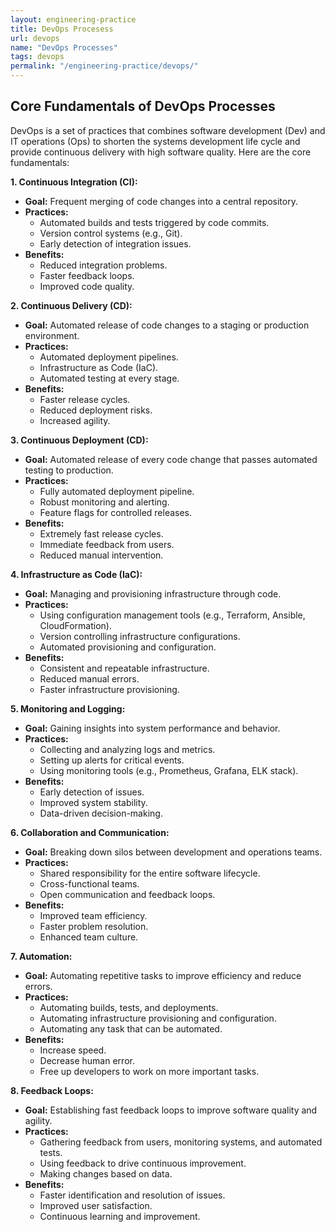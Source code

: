 ```yaml
---
layout: engineering-practice
title: DevOps Procesess
url: devops
name: "DevOps Processes"
tags: devops
permalink: "/engineering-practice/devops/"
---
```

## Core Fundamentals of DevOps Processes

DevOps is a set of practices that combines software development (Dev) and IT operations (Ops) to shorten the systems development life cycle and provide continuous delivery with high software quality. Here are the core fundamentals:

**1. Continuous Integration (CI):**

* **Goal:** Frequent merging of code changes into a central repository.
* **Practices:**
    * Automated builds and tests triggered by code commits.
    * Version control systems (e.g., Git).
    * Early detection of integration issues.
* **Benefits:**
    * Reduced integration problems.
    * Faster feedback loops.
    * Improved code quality.

**2. Continuous Delivery (CD):**

* **Goal:** Automated release of code changes to a staging or production environment.
* **Practices:**
    * Automated deployment pipelines.
    * Infrastructure as Code (IaC).
    * Automated testing at every stage.
* **Benefits:**
    * Faster release cycles.
    * Reduced deployment risks.
    * Increased agility.

**3. Continuous Deployment (CD):**

* **Goal:** Automated release of every code change that passes automated testing to production.
* **Practices:**
    * Fully automated deployment pipeline.
    * Robust monitoring and alerting.
    * Feature flags for controlled releases.
* **Benefits:**
    * Extremely fast release cycles.
    * Immediate feedback from users.
    * Reduced manual intervention.

**4. Infrastructure as Code (IaC):**

* **Goal:** Managing and provisioning infrastructure through code.
* **Practices:**
    * Using configuration management tools (e.g., Terraform, Ansible, CloudFormation).
    * Version controlling infrastructure configurations.
    * Automated provisioning and configuration.
* **Benefits:**
    * Consistent and repeatable infrastructure.
    * Reduced manual errors.
    * Faster infrastructure provisioning.

**5. Monitoring and Logging:**

* **Goal:** Gaining insights into system performance and behavior.
* **Practices:**
    * Collecting and analyzing logs and metrics.
    * Setting up alerts for critical events.
    * Using monitoring tools (e.g., Prometheus, Grafana, ELK stack).
* **Benefits:**
    * Early detection of issues.
    * Improved system stability.
    * Data-driven decision-making.

**6. Collaboration and Communication:**

* **Goal:** Breaking down silos between development and operations teams.
* **Practices:**
    * Shared responsibility for the entire software lifecycle.
    * Cross-functional teams.
    * Open communication and feedback loops.
* **Benefits:**
    * Improved team efficiency.
    * Faster problem resolution.
    * Enhanced team culture.

**7. Automation:**

* **Goal:** Automating repetitive tasks to improve efficiency and reduce errors.
* **Practices:**
    * Automating builds, tests, and deployments.
    * Automating infrastructure provisioning and configuration.
    * Automating any task that can be automated.
* **Benefits:**
    * Increase speed.
    * Decrease human error.
    * Free up developers to work on more important tasks.

**8. Feedback Loops:**

* **Goal:** Establishing fast feedback loops to improve software quality and agility.
* **Practices:**
    * Gathering feedback from users, monitoring systems, and automated tests.
    * Using feedback to drive continuous improvement.
    * Making changes based on data.
* **Benefits:**
    * Faster identification and resolution of issues.
    * Improved user satisfaction.
    * Continuous learning and improvement.